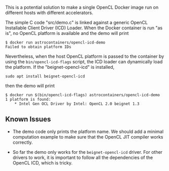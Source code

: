 This is a potential solution to make a single OpenCL Docker image run
on different hosts with different accelerators.

The simple C code "src/demo.c" is linked against a generic OpenCL
Installable Client Driver (ICD) Loader.  When the Docker container is
run "as is", no OpenCL platform is available and the demo will print

    $ docker run astrocontainers/opencl-icd-demo
    Failed to obtain platform IDs

Nevertheless, when the host OpenCL platform is passed to the container
by using the `bin/opencl-icd-flags` script, the ICD loader can
dynamically load the platform.  If the "beignet-opencl-icd" is
installed,

    sudo apt install beignet-opencl-icd

then the demo will print

    $ docker run $(bin/opencl-icd-flags) astrocontainers/opencl-icd-demo
    1 platform is found:
    	* Intel Gen OCL Driver by Intel: OpenCL 2.0 beignet 1.3


Known Issues
------------

- The demo code only prints the platform name.  We should add a
  minimal computation example to make sure that the OpenCL JIT
  compiler works correctly.

- So far the demo only works for the `beignet-opencl-icd` driver.  For
  other drivers to work, it is important to follow all the
  dependencies of the OpenCL ICD, which is tricky.
